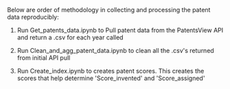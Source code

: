Below are order of methodology in collecting and processing the patent data reproducibly:

1) Run Get_patents_data.ipynb to Pull patent data from the PatentsView API and return a .csv for each year called

2) Run Clean_and_agg_patent_data.ipynb to clean all the .csv's returned from initial API pull

3) Run Create_index.ipynb to creates patent scores. This creates the scores that help determine 'Score_invented' and 'Score_assigned'
